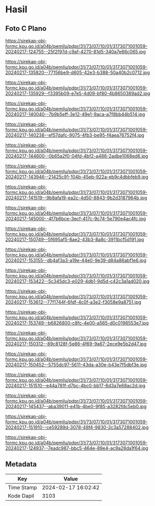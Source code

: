 # Hasil

## Foto C Plano

https://sirekap-obj-formc.kpu.go.id/a04b/pemilu/pdpr/31/73/07/10/01/3173071001059-20240217-124755--25f2f97d-c9af-4270-81d5-340a7e66c065.jpg

https://sirekap-obj-formc.kpu.go.id/a04b/pemilu/pdpr/31/73/07/10/01/3173071001059-20240217-135820--77156be9-d605-42e3-b388-50a40b2c0712.jpg

https://sirekap-obj-formc.kpu.go.id/a04b/pemilu/pdpr/31/73/07/10/01/3173071001059-20240217-135929--f3395b09-e7e5-4d09-bf80-4b8650389ad2.jpg

https://sirekap-obj-formc.kpu.go.id/a04b/pemilu/pdpr/31/73/07/10/01/3173071001059-20240217-140040--7b9b5eff-3e12-49e1-9aca-a7f8bb44b514.jpg

https://sirekap-obj-formc.kpu.go.id/a04b/pemilu/pdpr/31/73/07/10/01/3173071001059-20240217-140238--ef57dafc-9075-4fb3-be95-f4aea76752f4.jpg

https://sirekap-obj-formc.kpu.go.id/a04b/pemilu/pdpr/31/73/07/10/01/3173071001059-20240217-144600--0b65a2f0-04fd-4bf2-a486-2adbe1068ed6.jpg

https://sirekap-obj-formc.kpu.go.id/a04b/pemilu/pdpr/31/73/07/10/01/3173071001059-20240217-143946--21425c91-104b-45eb-922a-eb9c4dbbfeb9.jpg

https://sirekap-obj-formc.kpu.go.id/a04b/pemilu/pdpr/31/73/07/10/01/3173071001059-20240217-141519--9b8afa19-ea2c-4d50-8843-9b2d3187964b.jpg

https://sirekap-obj-formc.kpu.go.id/a04b/pemilu/pdpr/31/73/07/10/01/3173071001059-20240217-145000--4f7b6bce-3ecf-417c-9c74-5e790e4ac4fc.jpg

https://sirekap-obj-formc.kpu.go.id/a04b/pemilu/pdpr/31/73/07/10/01/3173071001059-20240217-150749--5f695af5-8ae2-43b3-8a8c-3911bcf5d191.jpg

https://sirekap-obj-formc.kpu.go.id/a04b/pemilu/pdpr/31/73/07/10/01/3173071001059-20240217-153155--db4af3a3-a19e-44e0-9e39-d84a86abf1e6.jpg

https://sirekap-obj-formc.kpu.go.id/a04b/pemilu/pdpr/31/73/07/10/01/3173071001059-20240217-153422--5c345dc3-e029-4db1-9d5d-c42c3a1ad020.jpg

https://sirekap-obj-formc.kpu.go.id/a04b/pemilu/pdpr/31/73/07/10/01/3173071001059-20240217-153612--77f1744f-6fdf-4c0f-a3e2-f3058e9a8751.jpg

https://sirekap-obj-formc.kpu.go.id/a04b/pemilu/pdpr/31/73/07/10/01/3173071001059-20240217-153749--b6826800-c8fc-4e00-a565-d0c0198553e7.jpg

https://sirekap-obj-formc.kpu.go.id/a04b/pemilu/pdpr/31/73/07/10/01/3173071001059-20240217-150312--89c8128f-5e86-4f69-9a67-2ece9e5b2d47.jpg

https://sirekap-obj-formc.kpu.go.id/a04b/pemilu/pdpr/31/73/07/10/01/3173071001059-20240217-150452--5755dc97-5611-43da-a30e-b43e7f5dbf3e.jpg

https://sirekap-obj-formc.kpu.go.id/a04b/pemilu/pdpr/31/73/07/10/01/3173071001059-20240217-151510--e44a781f-d7bc-4bc0-bb17-6d3a7e68ac2d.jpg

https://sirekap-obj-formc.kpu.go.id/a04b/pemilu/pdpr/31/73/07/10/01/3173071001059-20240217-145437--aba39011-e41b-4be0-9f85-a3282fdc5eb0.jpg

https://sirekap-obj-formc.kpu.go.id/a04b/pemilu/pdpr/31/73/07/10/01/3173071001059-20240217-151910--ce59289d-3078-48f4-9830-2c3a57288402.jpg

https://sirekap-obj-formc.kpu.go.id/a04b/pemilu/pdpr/31/73/07/10/01/3173071001059-20240217-124937--7eadc987-bbc5-464e-89e4-ac9a28da1f64.jpg


## Metadata

| Key        | Value               |
| ---------- | ------------------- |
| Time Stamp | 2024-02-17 16:02:42 |
| Kode Dapil | 3103                |



